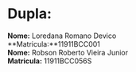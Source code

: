 # Dupla:
**Nome:** Loredana Romano Devico<br>
**Matricula:**11911BCC001<br>
**Nome:** Robson Roberto Vieira Junior<br>
**Matricula:** 11911BCC056S

